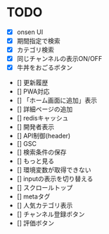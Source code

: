 # TODO
- [x] onsen UI
- [x] 期間指定で検索
- [x] カテゴリ検索
- [x] 同じチャンネルの表示ON/OFF
- [x] 牛丼をおごるボタン
- [] 更新履歴
- [] PWA対応
- [] 「ホーム画面に追加」表示
- [] 詳細ページの追加
- [] redisキャッシュ
- [] 開発者表示
- [] API制御(header)
- [] GSC
- [] 検索条件の保存
- [] もっと見る
- [] 環境変数が取得できない
- [] inputの表示を切り替える
- [] スクロールトップ
- [] metaタグ
- [] 人気カテゴリ表示
- [] チャンネル登録ボタン
- [] 評価ボタン
